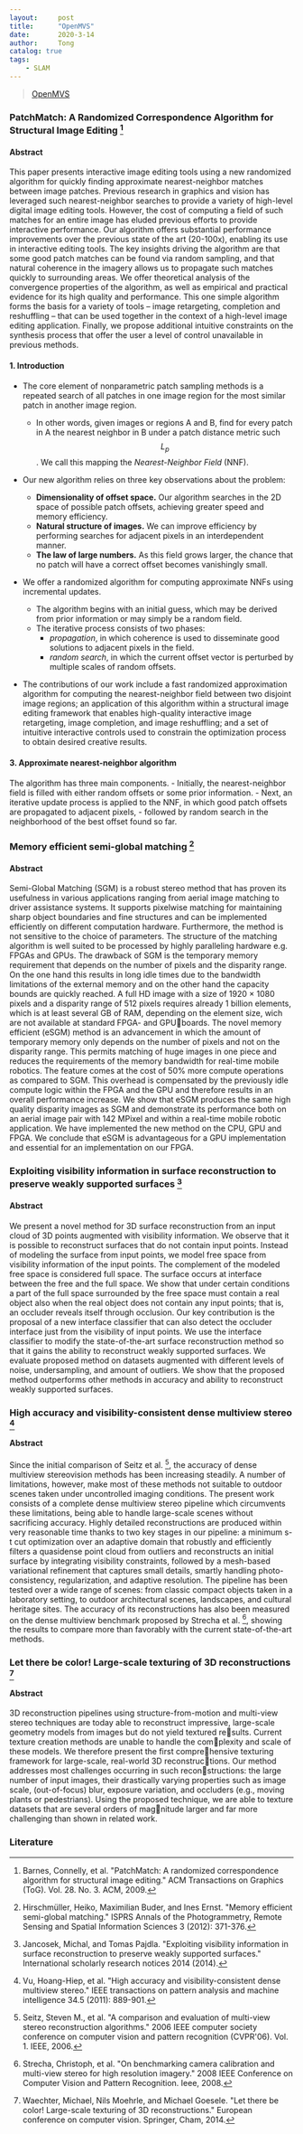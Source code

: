 ```yaml
---
layout:     post
title:      "OpenMVS"
date:       2020-3-14
author:     Tong
catalog: true
tags:
    - SLAM
---
```


> [OpenMVS](https://github.com/cdcseacave/openMVS/wiki/Modules)

### PatchMatch: A Randomized Correspondence Algorithm for Structural Image Editing [^Barnes2009]

#### Abstract

This paper presents interactive image editing tools using a new randomized algorithm for quickly finding approximate nearest-neighbor matches between image patches. Previous research in graphics and vision has leveraged such nearest-neighbor searches to provide a variety of high-level digital image editing tools. However, the cost of computing a field of such matches for an entire image has eluded previous efforts to provide interactive performance. Our algorithm offers substantial performance improvements over the previous state of the art (20-100x), enabling its use in interactive editing tools. The key insights driving the algorithm are that some good patch matches can be found via random sampling, and that natural coherence in the imagery allows us to propagate such matches quickly to surrounding areas. We offer theoretical analysis of the convergence properties of the algorithm, as well as empirical and practical evidence for its high quality and performance. This one simple algorithm forms the basis for a variety of tools – image retargeting, completion and reshuffling – that can be used together
in the context of a high-level image editing application. Finally, we propose additional intuitive constraints on the synthesis process that offer the user a level of control unavailable in previous methods.

#### 1. Introduction

- The core element of nonparametric patch sampling methods is a repeated search of all patches in one image region for the most similar patch in another image region.
    - In other words, given images or regions A and B, find for every patch in A the nearest neighbor in B under a patch distance metric such $$L_p$$. We call this mapping the _Nearest-Neighbor Field_ (NNF).

- Our new algorithm relies on three key observations about the problem:
    - __Dimensionality of offset space.__ Our algorithm searches in the 2D space of possible patch offsets, achieving greater speed and memory efficiency.
    - __Natural structure of images.__ We can improve efficiency by performing searches for adjacent pixels in an interdependent manner.
    - __The law of large numbers.__ As this field grows larger, the chance that no patch will have a correct offset becomes vanishingly small.

- We offer a randomized algorithm for computing approximate NNFs using incremental updates.
    - The algorithm begins with an initial guess, which may be derived from prior information or may simply be a random field.
    - The iterative process consists of two phases:
        - _propagation_, in which coherence is used to disseminate good solutions to adjacent pixels in the field.
        - _random search_, in which the current offset vector is perturbed by multiple scales of random offsets.

- The contributions of our work include a fast randomized approximation algorithm for computing the nearest-neighbor field between two disjoint image regions; an application of this algorithm within a structural image editing framework that enables high-quality interactive image retargeting, image completion, and image reshuffling; and a set of intuitive interactive controls used to constrain the optimization process to obtain desired creative results.

#### 3. Approximate nearest-neighbor algorithm

The algorithm has three main components.
    - Initially, the nearest-neighbor field is filled with either random offsets or some prior information.
    - Next, an iterative update process is applied to the NNF, in which good patch offsets are propagated to adjacent pixels,
    - followed by random search in the neighborhood of the best offset found so far.

### Memory efficient semi-global matching [^Hirschmüller2012]

#### Abstract

Semi-Global Matching (SGM) is a robust stereo method that has proven its usefulness in various applications ranging from aerial image matching to driver assistance systems. It supports pixelwise matching for maintaining sharp object boundaries and fine structures and can be implemented efficiently on different computation hardware. Furthermore, the method is not sensitive to the choice of parameters. The structure of the matching algorithm is well suited to be processed by highly paralleling hardware e.g. FPGAs and GPUs. The drawback of SGM is the temporary memory requirement that depends on the number of pixels and the disparity range. On the one hand this results in long idle times due to the bandwidth limitations of the external memory and on the other hand the capacity bounds are quickly reached. A full HD image with a size of 1920 × 1080 pixels and a disparity range of 512 pixels requires already 1 billion elements, which is at least several GB of RAM, depending on the element size, wich are not available at standard FPGA- and GPUboards. The novel memory efficient (eSGM) method is an advancement in which the amount of temporary memory only depends on the number of pixels and not on the disparity range. This permits matching of huge images in one piece and reduces the requirements of the memory bandwidth for real-time mobile robotics. The feature comes at the cost of 50% more compute operations as compared to SGM. This overhead is compensated by the previously idle compute logic within the FPGA and the GPU and therefore results in an overall performance increase. We show that eSGM produces the same high quality disparity images as SGM and demonstrate its performance both on an aerial image pair with 142 MPixel and within a real-time mobile robotic application. We have implemented the new method on the CPU, GPU and FPGA. We conclude that eSGM is advantageous for a GPU implementation and essential for an implementation on our FPGA.

### Exploiting visibility information in surface reconstruction to preserve weakly supported surfaces [^Jancosek2014]

#### Abstract

We present a novel method for 3D surface reconstruction from an input cloud of 3D points augmented with visibility information. We observe that it is possible to reconstruct surfaces that do not contain input points. Instead of modeling the surface from input points, we model free space from visibility information of the input points. The complement of the modeled free space is considered full space. The surface occurs at interface between the free and the full space. We show that under certain conditions a part of the full space surrounded by the free space must contain a real object also when the real object does not contain any input points; that is, an occluder reveals itself through occlusion. Our key contribution is the proposal of a new interface classifier that can also detect the occluder interface just from the visibility of input points. We use the interface classifier to modify the state-of-the-art surface reconstruction method so that it gains the ability to reconstruct weakly supported surfaces. We evaluate proposed method on datasets augmented with different levels of noise, undersampling, and amount of outliers. We show that the proposed method outperforms other methods in accuracy and ability to reconstruct weakly supported surfaces.


### High accuracy and visibility-consistent dense multiview stereo [^Vu2011]

#### Abstract

Since the initial comparison of Seitz et al. [^Seitz2006], the accuracy of dense multiview stereovision methods has been increasing steadily. A number of limitations, however, make most of these methods not suitable to outdoor scenes taken under uncontrolled imaging conditions. The present work consists of a complete dense multiview stereo pipeline which circumvents these limitations, being able to handle large-scale scenes without sacrificing accuracy. Highly detailed reconstructions are produced within very reasonable time thanks to two key stages in our pipeline: a minimum s-t cut optimization over an adaptive domain that robustly and efficiently filters a quasidense point cloud from outliers and reconstructs an initial surface by integrating visibility constraints, followed by a mesh-based variational refinement that captures small details, smartly handling photo-consistency, regularization, and adaptive resolution. The pipeline has been tested over a wide range of scenes: from classic compact objects taken in a laboratory setting, to outdoor architectural scenes, landscapes, and cultural heritage sites. The accuracy of its reconstructions has also been measured on the dense multiview benchmark proposed by Strecha et al. [^Strecha2008], showing the results to compare more than favorably with the current state-of-the-art methods.

### Let there be color! Large-scale texturing of 3D reconstructions [^Waechter2014]

#### Abstract

3D reconstruction pipelines using structure-from-motion and multi-view stereo techniques are today able to reconstruct impressive, large-scale geometry models from images but do not yield textured results. Current texture creation methods are unable to handle the complexity and scale of these models. We therefore present the first comprehensive texturing framework for large-scale, real-world 3D reconstructions. Our method addresses most challenges occurring in such reconstructions: the large number of input images, their drastically varying properties such as image scale, (out-of-focus) blur, exposure variation, and occluders (e.g., moving plants or pedestrians). Using the proposed technique, we are able to texture datasets that are several orders of magnitude larger and far more challenging than shown in related work.


### Literature

[^Barnes2009]: Barnes, Connelly, et al. "PatchMatch: A randomized correspondence algorithm for structural image editing." ACM Transactions on Graphics (ToG). Vol. 28. No. 3. ACM, 2009.

[^Hirschmüller2012]: Hirschmüller, Heiko, Maximilian Buder, and Ines Ernst. "Memory efficient semi-global matching." ISPRS Annals of the Photogrammetry, Remote Sensing and Spatial Information Sciences 3 (2012): 371-376.

[^Jancosek2014]: Jancosek, Michal, and Tomas Pajdla. "Exploiting visibility information in surface reconstruction to preserve weakly supported surfaces." International scholarly research notices 2014 (2014).

[^Vu2011]: Vu, Hoang-Hiep, et al. "High accuracy and visibility-consistent dense multiview stereo." IEEE transactions on pattern analysis and machine intelligence 34.5 (2011): 889-901.

[^Waechter2014]: Waechter, Michael, Nils Moehrle, and Michael Goesele. "Let there be color! Large-scale texturing of 3D reconstructions." European conference on computer vision. Springer, Cham, 2014.

[^Seitz2006]: Seitz, Steven M., et al. "A comparison and evaluation of multi-view stereo reconstruction algorithms." 2006 IEEE computer society conference on computer vision and pattern recognition (CVPR'06). Vol. 1. IEEE, 2006.

[^Strecha2008]: Strecha, Christoph, et al. "On benchmarking camera calibration and multi-view stereo for high resolution imagery." 2008 IEEE Conference on Computer Vision and Pattern Recognition. Ieee, 2008.
